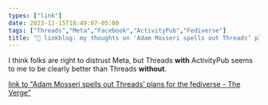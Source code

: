 ```yaml
---
types: ["link"]
date: 2023-12-15T18:49:07-05:00
tags: ["Threads","Meta","Facebook","ActivityPub","Fediverse"]
title: "🔗 linkblog: my thoughts on 'Adam Mosseri spells out Threads’ plans for the fediverse - The Verge'"
---
```

I think folks are right to distrust Meta, but Threads **with** ActivityPub seems to me to be clearly better than Threads **without**.

[link to "Adam Mosseri spells out Threads’ plans for the fediverse - The Verge"](https://www.theverge.com/2023/12/15/24003435/adam-mosseri-threads-fediverse-plans)
